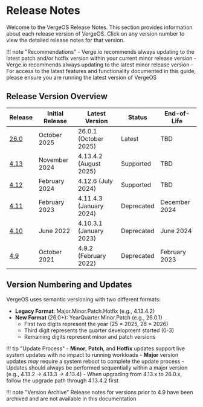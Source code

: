 # Release Notes

Welcome to the VergeOS Release Notes. This section provides information about each release version of VergeOS. Click on any version number to view the detailed release notes for that version.

!!! note "Recommendations"
    - Verge.io recommends always updating to the latest patch and/or hotfix version within your current minor release version
    - Verge.io recommends always updating to the latest minor release version
    - For access to the latest features and functionality documented in this guide, please ensure you are running the latest version of VergeOS

## Release Version Overview

| Release | Initial Release | Latest Version | Status | End-of-Life |
|--------|----------------|----------------|---------|-------------|
| [26.0](release-notes.md) | October 2025 | 26.0.1 (October 2025) | Latest | TBD |
| [4.13](4-13-release-notes.md) | November 2024 | 4.13.4.2 (August 2025) | Supported | TBD |
| [4.12](4-12-release-notes.md) | February 2024 | 4.12.6 (July 2024) | Supported | TBD |
| [4.11](4-11-release-notes.md) | February 2023 | 4.11.4.3 (January 2024) | Deprecated | December 2024 |
| [4.10](4-10-release-notes.md) | June 2022 | 4.10.3.1 (January 2023) | Deprecated | June 2024 |
| [4.9](4-9-release-notes.md) | October 2021 | 4.9.2 (February 2022) | Deprecated | February 2023 |

## Version Numbering and Updates

VergeOS uses semantic versioning with two different formats:

- **Legacy Format**: Major.Minor.Patch.Hotfix (e.g., 4.13.4.2)
- **New Format** (26.0+): YearQuarter.Minor.Patch (e.g., 26.0.1)
    - First two digits represent the year (25 = 2025, 26 = 2026)
    - Third digit represents the quarter development started (0-3)
    - Remaining digits represent minor and patch versions

!!! tip "Update Process"
    - **Minor**, **Patch**, and **Hotfix** updates support live system updates with no impact to running workloads
    - **Major** version updates *may* require a system reboot to complete the update process
    - Updates should always be performed sequentially within a major version (e.g., 4.13.2 → 4.13.3 → 4.13.4)
    - When upgrading from 4.13.x to 26.0.x, follow the upgrade path through 4.13.4.2 first

!!! note "Version Archive"
    Release notes for versions prior to 4.9 have been archived and are not available in this documentation
